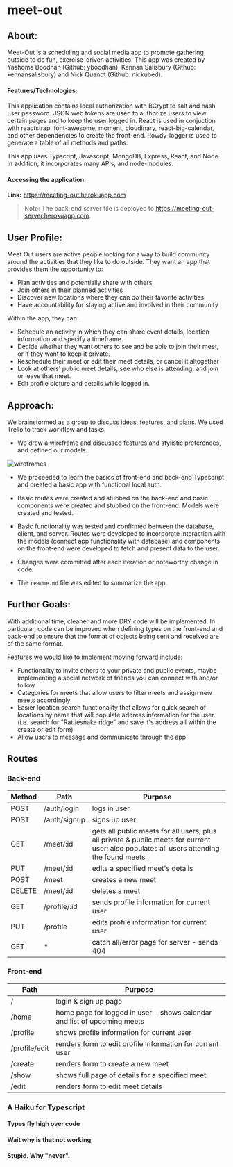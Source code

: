 # meet-out

## About:
Meet-Out is a scheduling and social media app to promote gathering outside to do fun, exercise-driven activities. This app was created by Yashoma Boodhan (Github: yboodhan), Kennan Salisbury (Github: kennansalisbury) and Nick Quandt (Github: nickubed).

#### Features/Technologies:

This application contains local authorization with BCrypt to salt and hash user password. JSON web tokens are used to authorize users to view certain pages and to keep the user logged in. React is used in conjuction with reactstrap, font-awesome, moment, cloudinary, react-big-calendar, and other dependencies to create the front-end. Rowdy-logger is used to generate a table of all methods and paths.

This app uses Typscript, Javascript, MongoDB, Express, React, and Node. In addition, it incorporates many APIs, and node-modules.

#### Accessing the application:
**Link:** https://meeting-out.herokuapp.com

> Note: The back-end server file is deployed to https://meeting-out-server.herokuapp.com.

## User Profile:

Meet Out users are active people looking for a way to build community around the activities that they like to do outside. They want an app that provides them the opportunity to:
* Plan activities and potentially share with others
* Join others in their planned activities
* Discover new locations where they can do their favorite activities
* Have accountability for staying active and involved in their community

Within the app, they can:
* Schedule an activity in which they can share event details, location information and specify a timeframe.
* Decide whether they want others to see and be able to join their meet, or if they want to keep it private.
* Reschedule their meet or edit their meet details, or cancel it altogether
* Look at others' public meet details, see who else is attending, and join or leave that meet.
* Edit profile picture and details while logged in.


## Approach:

We brainstormed as a group to discuss ideas, features, and plans. We used Trello to track workflow and tasks.

* We drew a wireframe and discussed features and stylistic preferences, and defined our models.

![wireframes](./img/wireframes.png)

* We proceeded to learn the basics of front-end and back-end Typescript and created a basic app with functional local auth.

* Basic routes were created and stubbed on the back-end and basic components were created and stubbed on the front-end. Models were created and tested.

* Basic functionality was tested and confirmed between the database, client, and server. Routes were developed to incorporate interaction with the models (connect app functionality with database) and components on the front-end were developed to fetch and present data to the user.

* Changes were committed after each iteration or noteworthy change in code.

* The `readme.md` file was edited to summarize the app.

## Further Goals:
With additional time, cleaner and more DRY code will be implemented. In particular, code can be improved when defining types on the front-end and back-end to ensure that the format of objects being sent and received are of the same format. 

Features we would like to implement moving forward include: 

* Functionality to invite others to your private and public events, maybe implementing a social network of friends you can connect with and/or follow
* Categories for meets that allow users to filter meets and assign new meets accordingly
* Easier location search functionality that allows for quick search of locations by name that will populate address information for the user. (i.e. search for "Rattlesnake ridge" and save it's address all within the create or edit form)
* Allow users to message and communicate through the app

## Routes

### Back-end
| Method | Path | Purpose |
| ------ | --------------- | ----------------- |
| POST    | /auth/login   | logs in user |
| POST   | /auth/signup | signs up user |
| GET    | /meet/:id    | gets all public meets for all users, plus all private & public meets for current user; also populates all users attending the found meets |
| PUT    | /meet/:id    | edits a specified meet's details |
| POST   | /meet        | creates a new meet |
| DELETE | /meet/:id    | deletes a meet |
| GET    | /profile/:id | sends profile information for current user |
| PUT    | /profile     | edits profile information for current user |
| GET    | *            | catch all/error page for server - sends 404 |

### Front-end
| Path | Purpose |
| --------------- | ----------------- |
| /     | login & sign up page |
| /home | home page for logged in user - shows calendar and list of upcoming meets |
| /profile   | shows profile information for current user  |
| /profile/edit   | renders form to edit profile information for current user |
| /create        | renders form to create a new meet |
| /show   | shows full page of details for a specified meet |
| /edit | renders form to edit meet details |


### A Haiku for Typescript

#### Types fly high over code
#### Wait why is that not working
#### Stupid. Why "never".
